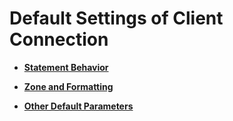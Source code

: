 # Default Settings of Client Connection<a name="EN-US_TOPIC_0251900960"></a>

-   **[Statement Behavior](statement-behavior.md)**  

-   **[Zone and Formatting](zone-and-formatting.md)**  

-   **[Other Default Parameters](other-default-parameters.md)**  


